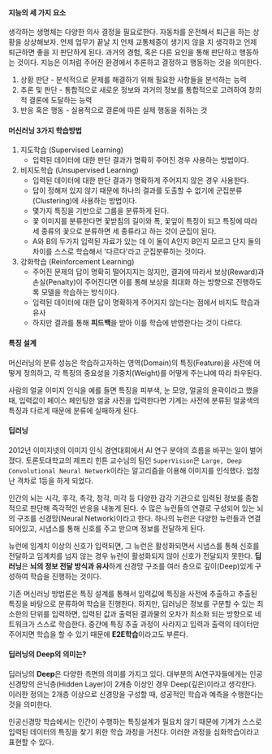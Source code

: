 #### 지능의 세 가지 요소
생각하는 생명체는 다양한 의사 결정을 필요로한다. 자동차를 운전해서 퇴근을 하는 상황을 상상해보자.
언제 업무가 끝날 지 언제 교통체증이 생기지 않을 지 생각하고 언제 퇴근하면 좋을 지 판단하게 된다. 과거의 경험, 혹은 다른 요인을 통해 판단하고 행동하는 것이다. 지능은 이처럼 주어진 환경에서 추론하고 결정하고 행동하는 것을 의미한다.

1. 상황 판단 - 분석적으로 문제를 해결하기 위해 필요한 사항들을 분석하는 능력
2. 추론 및 판단 - 통합적으로 새로운 정보와 과거의 정보를 통합적으로 고려하여 창의적 결론에 도달하는 능력
3. 반응 혹은 행동 - 실용적으로 결론에 따른 실제 행동을 취하는 것

#### 머신러닝 3가지 학습방법
1. 지도학습 (Supervised Learning)
   - 입력된 데이터에 대한 판단 결과가 명확히 주어진 경우 사용하는 방법이다.
2. 비지도학습 (Unsupervised Learning)
   - 입력된 데이터에 대한 판단 결과가 명확하게 주어지지 않은 경우 사용한다.
   - 답이 정해져 있지 않기 때문에 하나의 결과를 도출할 수 없기에 군집분류(Clustering)에 사용하는 방법이다.
   - 몇가지 특징을 기반으로 그룹을 분류하게 된다.
   - 꽃 이미지를 분류한다면 꽃받침의 길이와 폭, 꽃잎이 특징이 되고 특징에 따라 세 종류의 꽃으로 분류하면 세 종류라고 하는 것이 군집이 된다.
   - A와 B의 두가지 입력된 자료가 있는 데 이 둘이 A인지 B인지 모르고 단지 둘의 차이를 스스로 학습해서 '다르다'라고 군집분류하는 것이다.
3. 강화학습 (Reinforcement Learning)
   - 주어진 문제의 답이 명확히 떨어지지는 않지만, 결과에 따라서 보상(Reward)과 손실(Penalty)이 주어진다면 이를 통해 보상을 최대화 하는 방향으로 진행하도록 모델을 학습하는 방식이다.
   - 입력된 데이터에 대한 답이 명확하게 주어지지 않는다는 점에서 비지도 학습과 유사
   - 하지만 결과를 통해 **피드백**을 받아 이를 학습에 반영한다는 것이 다르다.

#### 특징 설계
머신러닝의 분류 성능은 학습하고자하는 영역(Domain)의 특징(Feature)을 사전에 어떻게 정의하고, 각 특징의 중요성을 가중치(Weight)를 어떻게 주는냐에 따라 좌우된다.

사람의 얼굴 이미지 인식을 예를 들면 특징을 피부색, 눈 모양, 얼굴의 윤곽이라고 했을 때, 입력값이 페이스 페인팅한 얼굴 사진을 입력한다면 기계는 사전에 분류된 얼굴색의 특징과 다르게 때문에 분류에 실패하게 된다.

#### 딥러닝
2012년 이미지넷의 이미지 인식 경연대회에서 AI 연구 분야의 흐름을 바꾸는 일이 벌어졌다. 토론토대학교의 제프리 힌튼 교수님의 팀인 `SuperVision`은 `Large, Deep Convolutional Neural Network`이라는 알고리즘을 이용해 이미지를 인식했다. 엄청난 격차로 1등을 하게 되었다.

인간의 뇌는 시각, 후각, 촉각, 청각, 미각 등 다양한 감각 기관으로 입력된 정보를 종합적으로 판단해 즉각적인 반응을 내놓게 된다. 수 많은 뉴런들의 연결로 구성되어 있는 뇌의 구조를 신경망(Neural Network)이라고 한다. 하나의 뉴런은 다양한 뉴런들과 연결되어있고, 시냅스를 통해 신호를 주고 받으며 정보를 전달하게 된다.

뉴런에 임계치 이상의 신호가 입력되면, 그 뉴런은 활성화되면서 시냅스를 통해 신호를 전달하고 임계치를 넘지 않는 경우 뉴런이 활성화되지 않아 신호가 전달되지 못한다. **딥러닝**은 **뇌의 정보 전달 방식과 유사**하게 신경망 구조를 여러 층으로 깊이(Deep)있게 구성하여 학습을 진행하는 것이다.

기존 머신러닝 방법론은 특징 설계를 통해서 입력값에 특징을 사전에 추출하고 추출된 특징을 바탕으로 분류하여 학습을 진행한다. 하지만, 딥러닝은 정보를 구분할 수 있는 최소한의 단위를 입력하면, 입력된 값과 출력된 결과물의 오차가 최소화 되는 방향으로 네트워크가 스스로 학습한다. 중간에 특징 추출 과정이 사라지고 입력과 출력의 데이터만 주어지면 학습을 할 수 있기 때문에 **E2E학습**이라고도 부른다.

#### 딥러닝의 Deep의 의미는?
딥러닝의 **Deep**은 다양한 측면의 의미를 가지고 있다. 대부분의 AI연구자들에게는 인공신경망의 은닉층(Hidden Layer)이 2개층 이상인 경우 Deep(깊은)이라고 생각한다. 이러한 정의는 2개층 이상으로 신경망을 구성할 때, 성공적인 학습과 예측을 수행한다는 것을 의미한다.

인공신경망 학습에서는 인간이 수행하는 특징설계가 필요치 않기 때문에 기계가 스스로 입력된 데이터의 특징을 찾기 위한 학습 과정을 거친다. 이러한 과정을 심화학습이라고 표현할 수 있다.